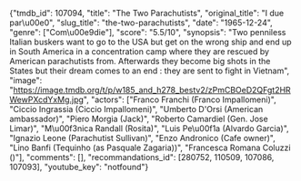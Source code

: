 {"tmdb_id": 107094, "title": "The Two Parachutists", "original_title": "I due par\u00e0", "slug_title": "the-two-parachutists", "date": "1965-12-24", "genre": ["Com\u00e9die"], "score": "5.5/10", "synopsis": "Two penniless Italian buskers want to go to the USA but get on the wrong ship and end up in South America in a concentration camp where they are rescued by American parachutists from. Afterwards they become big shots in the States but their dream comes to an end : they are sent to fight in Vietnam", "image": "https://image.tmdb.org/t/p/w185_and_h278_bestv2/zPmCBOeD2QFgt2HRWewPXcdYxMg.jpg", "actors": ["Franco Franchi (Franco Impallomeni)", "Ciccio Ingrassia (Ciccio Impallomeni)", "Umberto D'Orsi (American ambassador)", "Piero Morgia (Jack)", "Roberto Camardiel (Gen. Jose Limar)", "M\u00f3nica Randall (Rosita)", "Luis Pe\u00f1a (Alvardo Garcia)", "Ignazio Leone (Parachutist Sullivan)", "Enzo Andronico (Cafe owner)", "Lino Banfi (Tequinho (as Pasquale Zagaria))", "Francesca Romana Coluzzi ()"], "comments": [], "recommandations_id": [280752, 110509, 107086, 107093], "youtube_key": "notfound"}